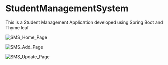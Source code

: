 # StudentManagementSystem
This is a Student Management Application developed using Spring Boot and Thyme leaf

![SMS_Home_Page](https://user-images.githubusercontent.com/29479534/155880527-18b81777-81cc-4371-8466-ffca3619b558.png)

![SMS_Add_Page](https://user-images.githubusercontent.com/29479534/155880538-ba31c830-d4b5-44a9-805e-44b3c2230936.png)

![SMS_Update_Page](https://user-images.githubusercontent.com/29479534/155880549-43f53307-0955-4fc1-97b2-36c96c00cf4a.png)
